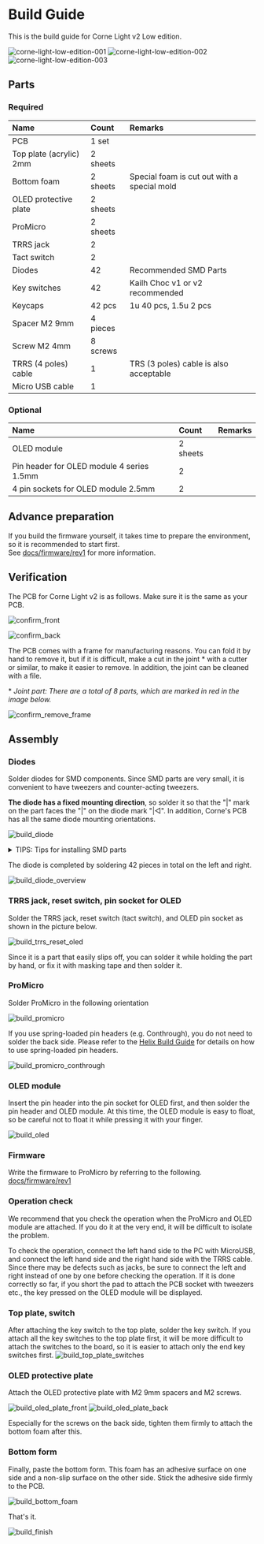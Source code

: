 # Build Guide

This is the build guide for Corne Light v2 Low edition.

![corne-light-low-edition-001](assets/corne-light-low-edition-001.jpg)
![corne-light-low-edition-002](assets/corne-light-low-edition-002.jpg)
![corne-light-low-edition-003](assets/corne-light-low-edition-003.jpg)

## Parts

### Required

| Name | Count | Remarks |
|:-|:-|:-|
| PCB | 1 set | |
| Top plate (acrylic) 2mm | 2 sheets | |
| Bottom foam | 2 sheets | Special foam is cut out with a special mold |
| OLED protective plate | 2 sheets | |
| ProMicro | 2 sheets | |
| TRRS jack | 2 | |
| Tact switch | 2 | |
| Diodes | 42 | Recommended SMD Parts |
| Key switches | 42 | Kailh Choc v1 or v2 recommended |
| Keycaps | 42 pcs | 1u 40 pcs, 1.5u 2 pcs |
| Spacer M2 9mm | 4 pieces | |
| Screw M2 4mm | 8 screws | |
| TRRS (4 poles) cable | 1 | TRS (3 poles) cable is also acceptable |
| Micro USB cable | 1 | |

### Optional

| Name | Count | Remarks |
|:-|:-|:-|
| OLED module | 2 sheets | |
| Pin header for OLED module 4 series 1.5mm | 2 | |
| 4 pin sockets for OLED module 2.5mm | 2 | |

## Advance preparation

If you build the firmware yourself,
it takes time to prepare the environment,
so it is recommended to start first. \
See [docs/firmware/rev1](../../firmware/rev1/firmware_en.md)
for more information.

## Verification

The PCB for Corne Light v2 is as follows.
Make sure it is the same as your PCB.

![confirm_front](assets/confirm_front.jpg)

![confirm_back](assets/confirm_back.jpg)

The PCB comes with a frame for manufacturing reasons.
You can fold it by hand to remove it, but if it is difficult,
make a cut in the joint \* with a cutter or similar,
to make it easier to remove.
In addition, the joint can be cleaned with a file.

\* *Joint part: There are a total of 8 parts,
which are marked in red in the image below.*

![confirm_remove_frame](assets/confirm_remove_frame.jpg)

## Assembly

### Diodes

Solder diodes for SMD components.
Since SMD parts are very small,
it is convenient to have tweezers and counter-acting tweezers.

**The diode has a fixed mounting direction**,
so solder it so that the "|" mark on the part faces the "|" on the diode mark "|◁".
In addition, Corne's PCB has all the same diode mounting orientations.

![build_diode](assets/build_diode.jpg)

<details>
<summary>TIPS: Tips for installing SMD parts</summary>

The trick is to attach the SMD parts, but first, as a spare solder,
put the solder on only one side of the pad.

![tips_building_smd_01](https://user-images.githubusercontent.com/736191/54487435-79330280-48d9-11e9-9138-525d8ee68144.jpg)

Next, solder one leg of the diode so that the spare solder melts.
At this time, it is recommended to use reverse-action tweezers,
because you can hold the chip parts firmly without exerting force
and you can concentrate on alignment and soldering.
Also, if the soldering iron is too hot or the solder is touched too much,
the flux contained in the solder may evaporate and form a clean pile of solder,
but it can be repaired later,
so at this point you should only care about attaching parts.
It's okay.

![tips_building_smd_02](https://user-images.githubusercontent.com/736191/54487436-79330280-48d9-11e9-856e-f3f5b9f58414.jpg)

It is okay if the diode does not float when viewed from the side
when one foot is attached.
If it floats, press the diode with tweezers or your fingers
and reheat the soldered part with a soldering iron to clean it.

![tips_building_smd_03](https://user-images.githubusercontent.com/736191/54487437-79330280-48d9-11e9-996d-a578e767c12c.jpg)

Then solder the other one.
Be careful not to apply too much,
as a small amount of solder is sufficient.
If you apply too much, you can remove it with a blotting wire
or by scooping it with a soldering iron.

If the amount of solder on the preliminary solder side is small,
additional soldering is performed, and if it is a mountain,
apply flux from above and heat it to clean it.

![tips_building_smd_04](https://user-images.githubusercontent.com/736191/54487438-79cb9900-48d9-11e9-9280-dc72a2087307.jpg)

</details>

The diode is completed by soldering 42 pieces in total on the left and right.

![build_diode_overview](assets/build_diode_overview.jpg)

### TRRS jack, reset switch, pin socket for OLED

Solder the TRRS jack, reset switch (tact switch),
and OLED pin socket as shown in the picture below.

![build_trrs_reset_oled](assets/build_trrs_reset_oled.jpg)

Since it is a part that easily slips off,
you can solder it while holding the part by hand,
or fix it with masking tape and then solder it.

### ProMicro

Solder ProMicro in the following orientation

![build_promicro](assets/build_promicro.jpg)

If you use spring-loaded pin headers (e.g. Conthrough),
you do not need to solder the back side.
Please refer to the [Helix Build Guide](
https://github.com/MakotoKurauchi/helix/blob/master/Doc/buildguide_en.md#pro-micro)
for details on how to use spring-loaded pin headers.

![build_promicro_conthrough](assets/build_promicro_conthrough.jpg)

### OLED module

Insert the pin header into the pin socket for OLED first,
and then solder the pin header and OLED module.
At this time, the OLED module is easy to float,
so be careful not to float it while pressing it with your finger.

![build_oled](assets/build_oled.jpg)

### Firmware

Write the firmware to ProMicro by referring to the following. \
[docs/firmware/rev1](../../firmware/rev1/firmware_en.md)

### Operation check

We recommend that you check the operation when the ProMicro and OLED module are attached.
If you do it at the very end, it will be difficult to isolate the problem.

To check the operation,
connect the left hand side to the PC with MicroUSB,
and connect the left hand side and the right hand side with the TRRS cable.
Since there may be defects such as jacks,
be sure to connect the left and right instead of one by one
before checking the operation.
If it is done correctly so far,
if you short the pad to attach the PCB socket with tweezers etc.,
the key pressed on the OLED module will be displayed.

### Top plate, switch

After attaching the key switch to the top plate, solder the key switch.
If you attach all the key switches to the top plate first,
it will be more difficult to attach the switches to the board,
so it is easier to attach only the end key switches first.
![build_top_plate_switches](assets/build_top_plate_switches.jpg)

### OLED protective plate

Attach the OLED protective plate with M2 9mm spacers and M2 screws.

![build_oled_plate_front](assets/build_oled_plate_front.jpg)
![build_oled_plate_back](assets/build_oled_plate_back.jpg)

Especially for the screws on the back side,
tighten them firmly to attach the bottom foam after this.

### Bottom form

Finally, paste the bottom form.
This foam has an adhesive surface on one side
and a non-slip surface on the other side.
Stick the adhesive side firmly to the PCB.

![build_bottom_foam](assets/build_bottom_foam.jpg)

That's it.

![build_finish](assets/build_finish.jpg)
